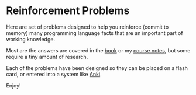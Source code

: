# Reinforcement Problems

Here are set of problems designed to help you reinforce (commit to memory) many programming language facts that are an important part of working knowledge.

Most are the answers are covered in the [book](http://rtoal.github.io/ple/) or my [course notes](https://cs.lmu.edu/~ray/classes/pl/), but some require a tiny amount of research.

Each of the problems have been designed so they can be placed on a flash card, or entered into a system like [Anki](https://apps.ankiweb.net/).

Enjoy!
